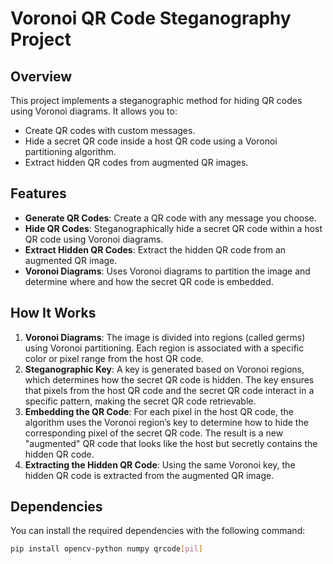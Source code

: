 # Voronoi QR Code Steganography Project

## Overview
This project implements a steganographic method for hiding QR codes using Voronoi diagrams. It allows you to:
- Create QR codes with custom messages.
- Hide a secret QR code inside a host QR code using a Voronoi partitioning algorithm.
- Extract hidden QR codes from augmented QR images.

## Features
- **Generate QR Codes**: Create a QR code with any message you choose.
- **Hide QR Codes**: Steganographically hide a secret QR code within a host QR code using Voronoi diagrams.
- **Extract Hidden QR Codes**: Extract the hidden QR code from an augmented QR image.
- **Voronoi Diagrams**: Uses Voronoi diagrams to partition the image and determine where and how the secret QR code is embedded.

## How It Works
1. **Voronoi Diagrams**: The image is divided into regions (called germs) using Voronoi partitioning. Each region is associated with a specific color or pixel range from the host QR code.
2. **Steganographic Key**: A key is generated based on Voronoi regions, which determines how the secret QR code is hidden. The key ensures that pixels from the host QR code and the secret QR code interact in a specific pattern, making the secret QR code retrievable.
3. **Embedding the QR Code**: For each pixel in the host QR code, the algorithm uses the Voronoi region’s key to determine how to hide the corresponding pixel of the secret QR code. The result is a new "augmented" QR code that looks like the host but secretly contains the hidden QR code.
4. **Extracting the Hidden QR Code**: Using the same Voronoi key, the hidden QR code is extracted from the augmented QR image.

## Dependencies
You can install the required dependencies with the following command:
```bash
pip install opencv-python numpy qrcode[pil]
